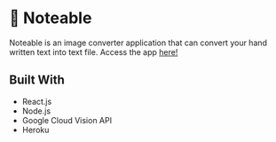 # 📝 Noteable

Noteable is an image converter application that can convert your hand written text into text file. Access the app [here!](https://noteable-dubhacks2020.herokuapp.com/)

## Built With
- React.js
- Node.js
- Google Cloud Vision API
- Heroku
